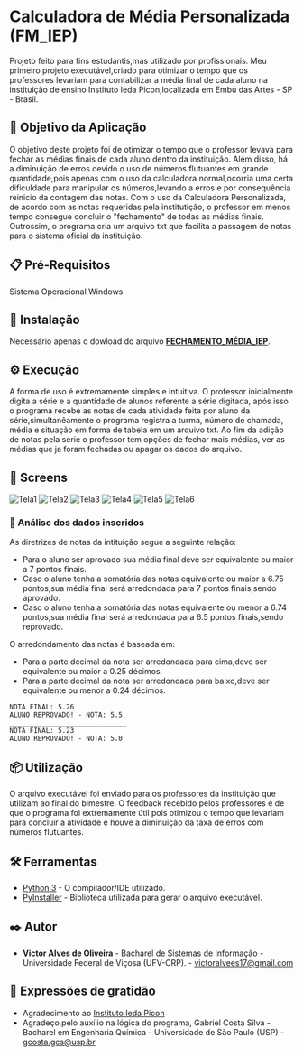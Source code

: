 # Calculadora de Média Personalizada (FM_IEP)

Projeto feito para fins estudantis,mas utilizado por profissionais. Meu primeiro projeto executável,criado para otimizar o tempo que os professores levariam para contabilizar a média final de cada aluno na instituição de ensino Instituto Ieda Picon,localizada em Embu das Artes - SP - Brasil.

## 🚀 Objetivo da Aplicação

O objetivo deste projeto foi de otimizar o tempo que o professor levava para fechar as médias finais de cada aluno dentro da instituição. Além disso, há a diminuição de erros devido o uso de números flutuantes em grande quantidade,pois apenas com o uso da calculadora normal,ocorria uma certa dificuldade para manipular os números,levando a erros e por consequência reinicio da contagem das notas. Com o uso da Calculadora Personalizada, de acordo com as notas requeridas pela institutição, o professor em menos tempo consegue concluir o "fechamento" de todas as médias finais. Outrossim, o programa cria um arquivo txt que facilita a passagem de notas para o sistema oficial da instituição.

## 📋 Pré-Requisitos

Sistema Operacional Windows

## 🔧 Instalação

Necessário apenas o dowload do arquivo [**FECHAMENTO_MÉDIA_IEP**](https://drive.google.com/file/d/12r8Qz_DYPg-KsDpCMO37zTAU7X8DctCp/view?usp=sharing).

## ⚙️ Execução

A forma de uso é extremamente simples e intuitiva. O professor inicialmente digita a série e a quantidade de alunos referente a série digitada, após isso o programa recebe as notas de cada atividade feita por aluno da série,simultanêamente o programa registra a turma, número de chamada, média e situação em forma de tabela em um arquivo txt. Ao fim da adição de notas pela serie o professor tem opções de fechar mais médias, ver as médias que ja foram fechadas ou apagar os dados do arquivo.

## :newspaper: Screens
![Tela1](https://user-images.githubusercontent.com/64699971/90433616-817d0780-e0a2-11ea-9254-e4bba135665f.png)
![Tela2](https://user-images.githubusercontent.com/64699971/90433618-817d0780-e0a2-11ea-83b0-7497a917e0b2.png)
![Tela3](https://user-images.githubusercontent.com/64699971/90433619-82159e00-e0a2-11ea-9236-b4cc48f01a8f.png)
![Tela4](https://user-images.githubusercontent.com/64699971/90433609-7fb34400-e0a2-11ea-8739-0183bcff1c32.png)
![Tela5](https://user-images.githubusercontent.com/64699971/90433612-80e47100-e0a2-11ea-8bd0-5c96a07d209d.png)
![Tela6](https://user-images.githubusercontent.com/64699971/90433615-80e47100-e0a2-11ea-8953-307584ff8523.png)


### 🔩 Análise dos dados inseridos

As diretrizes de notas da intituição segue a seguinte relação:
* Para o aluno ser aprovado sua média final deve ser equivalente ou maior a 7 pontos finais.
* Caso o aluno tenha a somatória das notas equivalente ou maior a 6.75 pontos,sua média final será arredondada para 7 pontos finais,sendo aprovado.
* Caso o aluno tenha a somatória das notas equivalente ou menor a 6.74 pontos,sua média final será arredondada para 6.5 pontos finais,sendo reprovado.

O arredondamento das notas é baseada em:
* Para a parte decimal da nota ser arredondada para cima,deve ser equivalente ou maior a 0.25 décimos.
* Para a parte decimal da nota ser arredondada para baixo,deve ser equivalente ou menor a 0.24 décimos.
```
NOTA FINAL: 5.26
ALUNO REPROVADO! - NOTA: 5.5
_____________________________
NOTA FINAL: 5.23
ALUNO REPROVADO! - NOTA: 5.0
```

## 📦 Utilização

O arquivo executável foi enviado para os professores da instituição que utilizam ao final do bimestre. O feedback recebido pelos professores é de que o programa foi extremamente útil pois otimizou o tempo que levariam para concluir a atividade e houve a diminuição da taxa de erros com números flutuantes.

## 🛠️ Ferramentas

* [Python 3](https://www.python.org/downloads/) - O compilador/IDE utilizado.
* [PyInstaller](https://www.pyinstaller.org/) - Biblioteca utilizada para gerar o arquivo executável.

## ✒️ Autor

* **Victor Alves de Oliveira** - Bacharel de Sistemas de Informação - Universidade Federal de Viçosa (UFV-CRP). - victoralvees17@gmail.com

## 🎁 Expressões de gratidão

* Agradecimento ao [Instituto Ieda Picon](https://www.institutoiedapicon.com.br/)
* Agradeço,pelo auxílio na lógica do programa, Gabriel Costa Silva - Bacharel em Engenharia Química - Universidade de São Paulo (USP) - gcosta.gcs@usp.br
